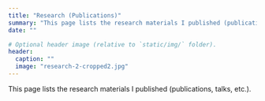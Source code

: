 ```yaml
---
title: "Research (Publications)"
summary: "This page lists the research materials I published (publications, talks, etc.)."
date: ""

# Optional header image (relative to `static/img/` folder).
header:
  caption: ""
  image: "research-2-cropped2.jpg"
---
```


This page lists the research materials I published (publications, talks, etc.).
